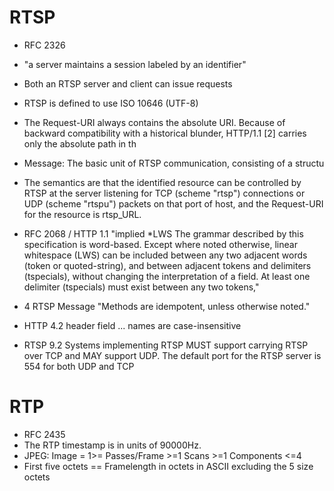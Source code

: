 RTSP
=====
-   RFC 2326 
-   "a server maintains
    a session labeled by an identifier"
-   Both an RTSP server and client can issue requests
-   RTSP is defined to use ISO 10646 (UTF-8)
-   The Request-URI always contains the absolute URI. Because of
       backward compatibility with a historical blunder, HTTP/1.1 [2]
       carries only the absolute path in th
-   Message:
         The basic unit of RTSP communication, consisting of a
         structu
-   The semantics
       are that the identified resource can be controlled by RTSP at the
       server listening for TCP (scheme "rtsp") connections or UDP (scheme
       "rtspu") packets on that port of host, and the Request-URI for the
       resource is rtsp_URL.
       
-   RFC 2068 / HTTP 1.1 "implied *LWS
                              The grammar described by this specification is word-based. Except
                              where noted otherwise, linear whitespace (LWS) can be included
                              between any two adjacent words (token or quoted-string), and
                              between adjacent tokens and delimiters (tspecials), without
                              changing the interpretation of a field. At least one delimiter
                              (tspecials) must exist between any two tokens,"
-   4 RTSP Message "Methods are idempotent,
     unless otherwise noted."
-   HTTP 4.2 header field ...  names are case-insensitive
-   RTSP 9.2 Systems implementing RTSP MUST support carrying RTSP over TCP and MAY
       support UDP. The default port for the RTSP server is 554 for both UDP
       and TCP

RTP
====
- RFC 2435
- The RTP timestamp is in units of 90000Hz. 
- JPEG: Image = 1>= Passes/Frame >=1 Scans >=1 Components <=4
- First five octets == Framelength in octets in ASCII excluding the 5 size octets
